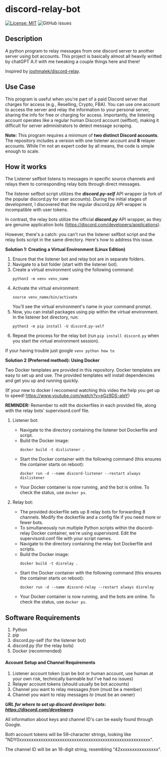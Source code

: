 # discord-relay-bot


[![License: MIT](https://img.shields.io/badge/License-MIT-yellow.svg)](https://opensource.org/licenses/MIT)
![GitHub issues](https://img.shields.io/github/issues/danik9/discord-relay-bot)


## Description
A python program to relay messages from one discord server to another server using bot accounts. This project is basically almost all heavily writted by chatGPT A.I! with me tweaking a couple things here and there!

Inspired by [joshmalek/discord-relay](https://github.com/joshmalek/discord-relay).

## Use Case
This program is useful when you're part of a paid Discord server that charges for access (e.g., Reselling, Crypto, FBA). You can use one account to access the server and relay the information to your personal server, sharing the info for free or charging for access. Importantly, the listening account operates like a regular human Discord account (selfbot), making it difficult for server administrators to detect message scraping.

**Note:** This program requires a minimum of **two distinct Discord accounts**. The repository includes a version with one listener account and **8** relayer accounts. While I'm not an expert coder by all means, the code is simple enough to scale.

## How it works
The Listener selfbot listens to messages in specific source channels and relays them to corresponding relay bots through direct messages.

The listener selfbot script utilizes the ***discord.py-self*** API wrapper (a fork of the popular discord.py for user accounts). During the initial stages of development, I discovered that the regular discord.py API wrapper is incompatible with user tokens.

In contrast, the relay bots utilize the official ***discord.py*** API wrapper, as they are genuine application bots (https://discord.com/developers/applications).

However, there's a catch: you can't run the listener selfbot script and the relay bots script in the same directory. Here's how to address this issue.

**Solution 1: Creating a Virtual Environment (Linux Edition)**

1. Ensure that the listener bot and relay bot are in separate folders.
2. Navigate to a bot folder (start with the listener bot).
3. Create a virtual environment using the following command:
   ```
   python3 -m venv venv_name
   ```
4. Activate the virtual environment:
   ```
   source venv_name/bin/activate
   ```
   You'll see the virtual environment's name in your command prompt.
5. Now, you can install packages using pip within the virtual environment. In the listener bot directory, run:
   ```
   python3 -m pip install -U discord.py-self
   ```
6. Repeat the process for the relay bot (run `pip install discord.py` when you start the virtual environment session).

If your having trouble just google `venv python how to`




**Solution 2 (Preferred method): Using Docker**

Two Docker templates are provided in this repository. Docker templates are easy to set up and use. The provided templates will install dependencies and get you up and running quickly.

(If your new to docker I reccomend watching this video the help you get up to speed! https://www.youtube.com/watch?v=eGz9DS-aIeY)


**REMINDER:** Remember to edit the dockerfiles in each provided file, along with the relay bots' supervisord.conf file.

1. Listener bot:
   - Navigate to the directory containing the listener bot Dockerfile and script.
   - Build the Docker image:
     ```
     docker build -t dislistener .
     ```
   - Start the Docker container with the following command (this ensures the container starts on reboot):
     ```
     docker run -d --name discord-listener --restart always dislistener
     ```
   - Your Docker container is now running, and the bot is online. To check the status, use `docker ps`.

2. Relay bot:
   - The provided dockerfile sets up 8 relay bots for forwarding 8 channels. Modify the dockerfile and a config file if you need more or fewer bots.
   - To simultaneously run multiple Python scripts within the discord-relay Docker container, we're using supervisord. Edit the supervisord.conf file with your script names.
   - Navigate to the directory containing the relay bot Dockerfile and scripts.
   - Build the Docker image:
     ```
     docker build -t disrelay .
     ```
   - Start the Docker container with the following command (this ensures the container starts on reboot):
     ```
     docker run -d --name discord-relay --restart always disrelay
     ```
   - Your Docker container is now running, and the bots are online. To check the status, use `docker ps`.

## Software Requirements
1. Python
2. pip
3. discord.py-self (for the listener bot)
4. discord.py (for the relay bots)
5. Docker (recommended)

#### Account Setup and Channel Requirements
1. Listener account token (can be bot or human account, use human at your own risk, technically bannable but I've had no issues)
2. Relayer account tokens (should usually be bot accounts)
3. Channel you want to relay messages *from* (must be a member)
4. Channel you want to relay messages *to* (must be an owner)

***URL for where to set up discord developer bots: https://discord.com/developers***

All information about keys and channel ID's can be easily found through Google.

Both account tokens will be 59-character strings, looking like "NDY0xxxxxxxxxxxxxxxxxxxxxxxxxxxxxxxxxxxxxxxxxxxxxxxxxxxxxxx".

The channel ID will be an 18-digit string, resembling "42xxxxxxxxxxxxxxxx".
